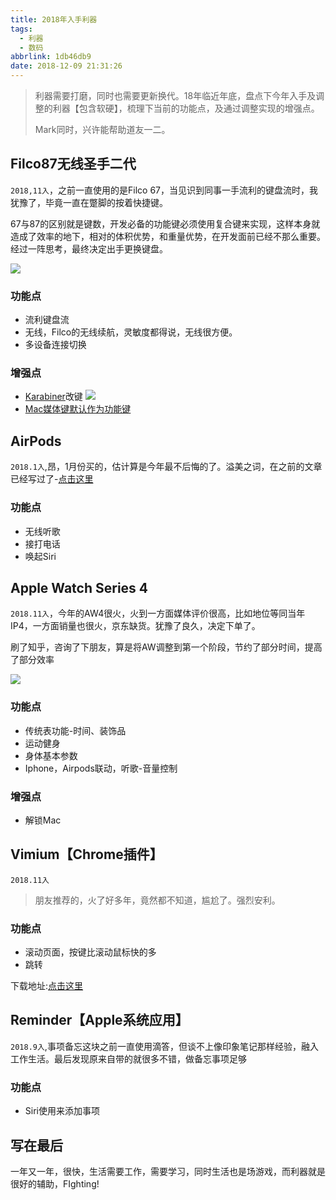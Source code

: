 ```yaml
---
title: 2018年入手利器
tags:
  - 利器
  - 数码
abbrlink: 1db46db9
date: 2018-12-09 21:31:26
---
```


> 利器需要打磨，同时也需要更新换代。18年临近年底，盘点下今年入手及调整的利器【包含软硬】，梳理下当前的功能点，及通过调整实现的增强点。
> 
> Mark同时，兴许能帮助道友一二。


## Filco87无线圣手二代
`2018,11入`，之前一直使用的是Filco 67，当见识到同事一手流利的键盘流时，我犹豫了，毕竟一直在蹩脚的按着快捷键。

67与87的区别就是键数，开发必备的功能键必须使用复合键来实现，这样本身就造成了效率的地下，相对的体积优势，和重量优势，在开发面前已经不那么重要。经过一阵思考，最终决定出手更换键盘。

![](https://static.1991421.cn/2018-12-09-IMG_1232.JPG)

### 功能点
- 流利键盘流
- 无线，Filco的无线续航，灵敏度都得说，无线很方便。
- 多设备连接切换

### 增强点
- [Karabiner](https://pqrs.org/osx/karabiner/)改键
![](https://static.1991421.cn/2018-12-09-130930.png)
- [Mac媒体键默认作为功能键](https://github.com/alanhg/mac-question/issues/19)

## AirPods 
`2018.1入`,昂，1月份买的，估计算是今年最不后悔的了。溢美之词，在之前的文章已经写过了-[点击这里](https://1991421.cn/2018/04/22/a73d3c69/)

### 功能点
- 无线听歌
- 接打电话
- 唤起Siri

## Apple Watch Series 4
`2018.11入`，今年的AW4很火，火到一方面媒体评价很高，比如地位等同当年IP4，一方面销量也很火，京东缺货。犹豫了良久，决定下单了。

刷了知乎，咨询了下朋友，算是将AW调整到第一个阶段，节约了部分时间，提高了部分效率

![](https://static.1991421.cn/2018-12-09-133812.png)

### 功能点
- 传统表功能-时间、装饰品
- 运动健身
- 身体基本参数
- Iphone，Airpods联动，听歌-音量控制

### 增强点
- 解锁Mac

## Vimium【Chrome插件】
`2018.11入`
> 朋友推荐的，火了好多年，竟然都不知道，尴尬了。强烈安利。

### 功能点
- 滚动页面，按键比滚动鼠标快的多
- 跳转
 

下载地址:[点击这里](https://github.com/philc/vimium)

## Reminder【Apple系统应用】
`2018.9入`,事项备忘这块之前一直使用滴答，但谈不上像印象笔记那样经验，融入工作生活。最后发现原来自带的就很多不错，做备忘事项足够

### 功能点
- Siri使用来添加事项

## 写在最后
一年又一年，很快，生活需要工作，需要学习，同时生活也是场游戏，而利器就是很好的辅助，FIghting!
